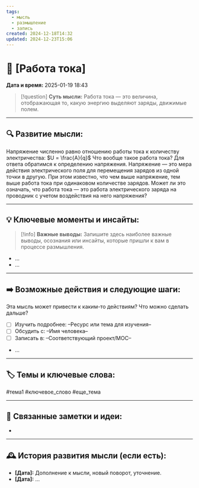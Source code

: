 ```yaml
---
tags:
  - мысль
  - размышление
  - запись
created: 2024-12-18T14:32
updated: 2024-12-23T15:06
---
```


# 💭  [Работа тока]

**Дата и время:** 2025-01-19 18:43

> [!question] **Суть мысли:**
> Работа тока — это величина, отображающая то, какую энергию выделяют заряды, движимые полем.

---

## 🔍 Развитие мысли:

Напряжение численно равно отношению работы тока к количеству электричества:
$U = \frac{A}{q}$
Что вообще такое работа тока? Для ответа обратимся к определению напряжения.
Напряжение — это мера действия электрического поля для перемещения зарядов из одной точки в другую. При этом известно, что чем выше напряжение, тем выше работа тока при одинаковом количестве зарядов. Может ли это означать, что работа тока — это работа электрического заряда на проводник с учетом воздействия на него напряжения?


---

## 💡 Ключевые моменты и инсайты:

> [!info] **Важные выводы:**
> Запишите здесь наиболее важные выводы, осознания или инсайты, которые пришли к вам в процессе размышления.

- ...
- ...

---

## ➡️ Возможные действия и следующие шаги:

Эта мысль может привести к каким-то действиям? Что можно сделать дальше?

- [ ] Изучить подробнее: –Ресурс или тема для изучения–
- [ ] Обсудить с: –Имя человека–
- [ ] Записать в: –Соответствующий проект/MOC–
- ...

---

## 🏷️ Темы и ключевые слова:

#тема1 #ключевое_слово #еще_тема

---

## 🔄 Связанные заметки и идеи:

- 

---

## 🕰️ История развития мысли (если есть):

* **[Дата]:**  Дополнение к мысли, новый поворот, уточнение.
* **[Дата]:**  ...